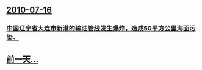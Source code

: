 ## [2010-07-16](/zh/news/2010/07/16/index.md)

### [ 中国辽宁省大连市新港的输油管线发生爆炸，造成50平方公里海面污染。](/zh/news/2010/07/16/中国辽宁省大连市新港的输油管线发生爆炸-造成50平方公里海面污染.md)
## [前一天...](/zh/news/2010/07/15/index.md)

